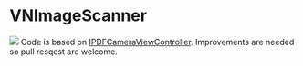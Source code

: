 # VNImageScanner
<img src="https://travis-ci.org/varun-naharia/VNImageScanner.svg?branch=master">
Code is based on <a href="https://github.com/mmackh/IPDFCameraViewController" >IPDFCameraViewController</a>. Improvements are needed so pull resqest are welcome.
